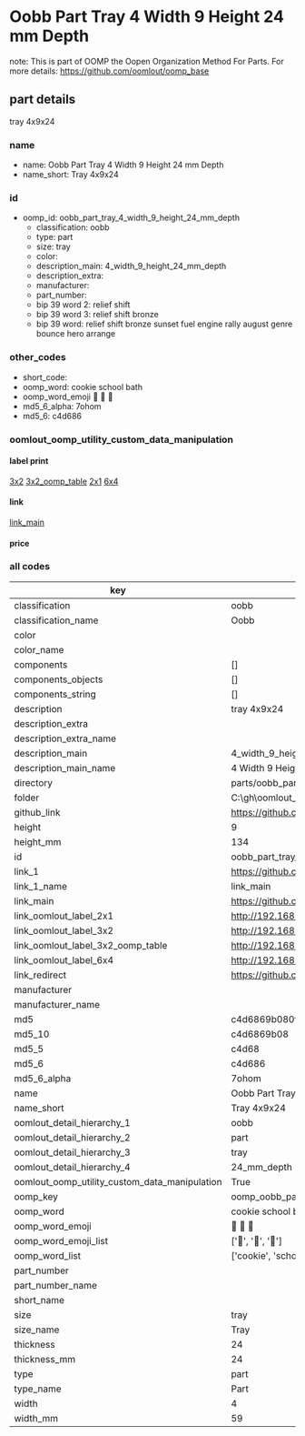 # Oobb Part Tray 4 Width 9 Height 24 mm Depth  

note: This is part of OOMP the Oopen Organization Method For Parts. For more details: https://github.com/oomlout/oomp_base

##  part details
  



tray 4x9x24



### name
* name: Oobb Part Tray 4 Width 9 Height 24 mm Depth
* name_short: Tray 4x9x24 
### id
* oomp_id: oobb_part_tray_4_width_9_height_24_mm_depth
  * classification: oobb
  * type: part
  * size: tray
  * color: 
  * description_main: 4_width_9_height_24_mm_depth
  * description_extra: 
  * manufacturer: 
  * part_number: 
  * bip 39 word 2: relief shift
  * bip 39 word 3: relief shift bronze
  * bip 39 word: relief shift bronze sunset fuel engine rally august genre bounce hero arrange

### other_codes
* short_code: 
* oomp_word: cookie school bath
* oomp_word_emoji :cookie: :school: :bath:
* md5_6_alpha: 7ohom
* md5_6: c4d686






### oomlout_oomp_utility_custom_data_manipulation
#### label print
[3x2](http://192.168.1.245:1112/?label=oomp%207ohom)
[3x2_oomp_table](http://192.168.1.108:1112/?label=oomp%207ohom)
[2x1](http://192.168.1.242:1112/?label=oomp%207ohom)
[6x4](http://192.168.1.55:1112/?label=oomp%207ohom)    

#### link

[link_main](https://github.com/oomlout/oomlout_oobb_version_4_generated_parts/tree/main/navigation_oomp/oobb/part/tray/4_width_9_height_24_mm_depth/part)                              

#### price







### all codes 
| key | value |  
| --- | --- |  
| classification | oobb |  
| classification_name | Oobb |  
| color |  |  
| color_name |  |  
| components | [] |  
| components_objects | [] |  
| components_string | [] |  
| description | tray 4x9x24 |  
| description_extra |  |  
| description_extra_name |  |  
| description_main | 4_width_9_height_24_mm_depth |  
| description_main_name | 4 Width 9 Height 24 mm Depth |  
| directory | parts/oobb_part_tray_4_width_9_height_24_mm_depth |  
| folder | C:\gh\oomlout_oobb_version_4_generated_parts\parts\oobb_part_tray_4_width_9_height_24_mm_depth |  
| github_link | https://github.com/oomlout/oomlout_oomp_part_src/tree/main/parts/oobb_part_tray_4_width_9_height_24_mm_depth |  
| height | 9 |  
| height_mm | 134 |  
| id | oobb_part_tray_4_width_9_height_24_mm_depth |  
| link_1 | https://github.com/oomlout/oomlout_oobb_version_4_generated_parts/tree/main/navigation_oomp/oobb/part/tray/4_width_9_height_24_mm_depth/part |  
| link_1_name | link_main |  
| link_main | https://github.com/oomlout/oomlout_oobb_version_4_generated_parts/tree/main/navigation_oomp/oobb/part/tray/4_width_9_height_24_mm_depth/part |  
| link_oomlout_label_2x1 | http://192.168.1.242:1112/?label=oomp%207ohom |  
| link_oomlout_label_3x2 | http://192.168.1.245:1112/?label=oomp%207ohom |  
| link_oomlout_label_3x2_oomp_table | http://192.168.1.108:1112/?label=oomp%207ohom |  
| link_oomlout_label_6x4 | http://192.168.1.55:1112/?label=oomp%207ohom |  
| link_redirect | https://github.com/oomlout/oomlout_oobb_version_4_generated_parts/tree/main/parts/oobb_tray_04_09_24 |  
| manufacturer |  |  
| manufacturer_name |  |  
| md5 | c4d6869b080f362929aefd98397175aa |  
| md5_10 | c4d6869b08 |  
| md5_5 | c4d68 |  
| md5_6 | c4d686 |  
| md5_6_alpha | 7ohom |  
| name | Oobb Part Tray 4 Width 9 Height 24 mm Depth |  
| name_short | Tray 4x9x24  |  
| oomlout_detail_hierarchy_1 | oobb |  
| oomlout_detail_hierarchy_2 | part |  
| oomlout_detail_hierarchy_3 | tray |  
| oomlout_detail_hierarchy_4 | 24_mm_depth |  
| oomlout_oomp_utility_custom_data_manipulation | True |  
| oomp_key | oomp_oobb_part_tray_4_width_9_height_24_mm_depth |  
| oomp_word | cookie school bath |  
| oomp_word_emoji | :cookie: :school: :bath: |  
| oomp_word_emoji_list | [':cookie:', ':school:', ':bath:'] |  
| oomp_word_list | ['cookie', 'school', 'bath'] |  
| part_number |  |  
| part_number_name |  |  
| short_name |  |  
| size | tray |  
| size_name | Tray |  
| thickness | 24 |  
| thickness_mm | 24 |  
| type | part |  
| type_name | Part |  
| width | 4 |  
| width_mm | 59 |  
